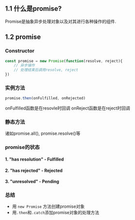 ## 1.1 什么是promise?
Promise是抽象异步处理对象以及对其进行各种操作的组件.


## 1.2 promise

### Constructor
```js
const promise = new Promise(function(resolve, reject){
	// 异步操作
	// 处理结束后调用resolve, reject
})
```

### 实例方法
```javascript
promise.then(onFulfilled, onRejected)
```
onFulfilled函数是在resovle时回调
onReject函数是在reject时回调

### 静态方法
诸如promise.all(), promise.resolve()等


### promise的状态

#### 1. "has resolution" - Fulfilled

#### 2. "has rejected" - Rejected

#### 3. "unresolved" - Pending

### 总结

- 用 `new Promise` 方法创建promise对象
- 用`.then`和`.catch`添加promise对象的处理方法


